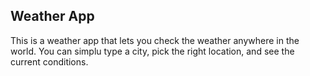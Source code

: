 ## Weather App

This is a weather app that lets you check the weather anywhere in the world. You can simplu type a city, pick the right location, and see the current conditions.